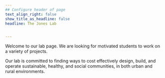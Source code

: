 ```yaml
---
## Configure header of page
text_align_right: false
show_title_as_headline: false
headline: The Jones Lab


---
```


<!-- this is a subheadline -->

Welcome to our lab page. We are looking for motivated students to work on a variety of projects.

Our lab is committed to finding ways to cost effectively design, build, and operate sustainable, healthy, and social communities, in both urban and rural environments.

